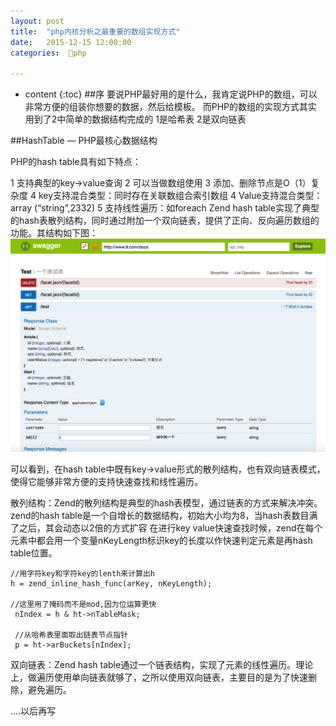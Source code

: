 ```yaml
---
layout: post
title:  "php内核分析之最重要的数组实现方式"
date:   2015-12-15 12:00:00
categories:  🐘php

---
```


* content
{:toc}
##序
要说PHP最好用的是什么，我肯定说PHP的数组，可以非常方便的组装你想要的数据，然后给模板。
而PHP的数组的实现方式其实用到了2中简单的数据结构完成的
    1是哈希表
    2是双向链表

##HashTable — PHP最核心数据结构


PHP的hash table具有如下特点：

1 支持典型的key->value查询
2 可以当做数组使用
3 添加、删除节点是O（1）复杂度
4 key支持混合类型：同时存在关联数组合索引数组
4 Value支持混合类型：array (“string”,2332)
5 支持线性遍历：如foreach
Zend hash table实现了典型的hash表散列结构，同时通过附加一个双向链表，提供了正向、反向遍历数组的功能。其结构如下图：
![demo-1024x693.jpg](/static/img/demo-1024x693.jpg)

可以看到，在hash table中既有key->value形式的散列结构，也有双向链表模式，使得它能够非常方便的支持快速查找和线性遍历。

散列结构：Zend的散列结构是典型的hash表模型，通过链表的方式来解决冲突。
zend的hash table是一个自增长的数据结构，初始大小均为8，当hash表数目满了之后，其会动态以2倍的方式扩容 
在进行key value快速查找时候，zend在每个元素中都会用一个变量nKeyLength标识key的长度以作快速判定元素是再hash table位置。
    
    //用字符key和字符key的lenth来计算出h
    h = zend_inline_hash_func(arKey, nKeyLength);
    
    //这里用了掩码而不是mod,因为位运算更快
     nIndex = h & ht->nTableMask;

     //从哈希表里面取出链表节点指针
     p = ht->arBuckets[nIndex];
  


双向链表：Zend hash table通过一个链表结构，实现了元素的线性遍历。理论上，做遍历使用单向链表就够了，之所以使用双向链表，主要目的是为了快速删除，避免遍历。


  
....以后再写




